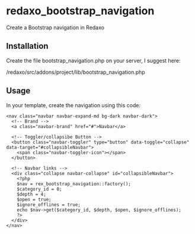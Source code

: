 # redaxo\_bootstrap\_navigation
Create a Bootstrap navigation in Redaxo

## Installation

Create the file bootstrap\_navigation.php on your server, I suggest here:

/redaxo/src/addons/project/lib/bootstrap\_navigation.php

## Usage

In your template, create the navigation using this code:

```
<nav class="navbar navbar-expand-md bg-dark navbar-dark">
  <!-- Brand -->
  <a class="navbar-brand" href="#">Navbar</a>

  <!-- Toggler/collapsibe Button -->
  <button class="navbar-toggler" type="button" data-toggle="collapse" data-target="#collapsibleNavbar">
    <span class="navbar-toggler-icon"></span>
  </button>

  <!-- Navbar links -->
  <div class="collapse navbar-collapse" id="collapsibleNavbar">
    <?php 
    $nav = rex_bootstrap_navigation::factory();
    $category_id = 0;
    $depth = 4;
    $open = true;
    $ignore_offlines = true;
    echo $nav->get($category_id, $depth, $open, $ignore_offlines);
    ?>
  </div>
</nav>
```
